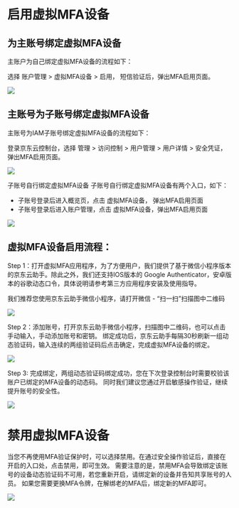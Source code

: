 # 启用虚拟MFA设备
## 为主账号绑定虚拟MFA设备
主账户为自己绑定虚拟MFA设备的流程如下：

选择 账户管理 > 虚拟MFA设备 > 启用， 短信验证后，弹出MFA启用页面。
<div> <img align=center src= https://github.com/jdcloudcom/cn/blob/edit/image/IAM/Virtual%20MFA%20device/%E4%B8%BA%E4%B8%BB%E8%B4%A6%E5%8F%B7%E7%BB%91%E5%AE%9A%E8%99%9A%E6%8B%9FMFA%E8%AE%BE%E5%A4%87.png>
</div>

## 主账号为子账号绑定虚拟MFA设备
主账号为IAM子账号绑定虚拟MFA设备的流程如下：

登录京东云控制台，选择 管理 > 访问控制 > 用户管理 > 用户详情 > 安全凭证，弹出MFA启用页面。
<div> <img align=center src= https://github.com/jdcloudcom/cn/blob/edit/image/IAM/Virtual%20MFA%20device/%E4%B8%BB%E8%B4%A6%E5%8F%B7%E4%B8%BA%E5%AD%90%E8%B4%A6%E5%8F%B7%E7%BB%91%E5%AE%9A%E8%99%9A%E6%8B%9FMFA%E8%AE%BE%E5%A4%87.png>
</div>

子账号自行绑定虚拟MFA设备
子账号自行绑定虚拟MFA设备有两个入口，如下：

 - 子账号登录后进入概览页，点击 虚拟MFA设备， 弹出MFA启用页面
 - 子账号登录后进入账户管理，点击 虚拟MFA设备，弹出MFA启用页面
<div> <img align=center src= https://github.com/jdcloudcom/cn/blob/edit/image/IAM/Virtual%20MFA%20device/%E5%AD%90%E8%B4%A6%E5%8F%B7%E8%87%AA%E8%A1%8C%E7%BB%91%E5%AE%9A%E8%99%9A%E6%8B%9FMFA%E8%AE%BE%E5%A4%87.png>
</div>

## 虚拟MFA设备启用流程：
Step 1：打开虚拟MFA应用程序，为了方便用户，我们提供了基于微信小程序版本的京东云助手。除此之外，我们还支持IOS版本的 Google Authenticator，安卓版本的谷歌动态口令，具体说明请参考第三方应用程序安装及使用指导。

我们推荐您使用京东云助手微信小程序，请打开微信 - “扫一扫”扫描图中二维码

<div> <img align=center src= https://github.com/jdcloudcom/cn/blob/edit/image/IAM/Virtual%20MFA%20device/%E8%99%9A%E6%8B%9FMFA%E8%AE%BE%E5%A4%87%E5%90%AF%E7%94%A8%E6%B5%81%E7%A8%8B.png>
</div>

Step 2：添加账号，打开京东云助手微信小程序，扫描图中二维码，也可以点击手动输入，手动添加账号和密钥。 绑定成功后，京东云助手每隔30秒刷新一组动态验证码，输入连续的两组验证码后点击确定，完成虚拟MFA设备的绑定。
<div> <img align=center src=https://github.com/jdcloudcom/cn/blob/edit/image/IAM/Virtual%20MFA%20device/%E8%99%9A%E6%8B%9FMFA%E8%AE%BE%E5%A4%87%E5%90%AF%E7%94%A8%E6%B5%81%E7%A8%8B2.png></div>

Step 3: 完成绑定，两组动态验证码绑定成功，您在下次登录控制台时需要校验该账户已绑定的MFA设备的动态码。 同时我们建议您通过开启敏感操作验证，继续提升账号的安全性。 
<div><img align=center src=https://github.com/jdcloudcom/cn/blob/edit/image/IAM/Virtual%20MFA%20device/%E8%99%9A%E6%8B%9FMFA%E8%AE%BE%E5%A4%87%E5%90%AF%E7%94%A8%E6%B5%81%E7%A8%8B3.png></div>


# 禁用虚拟MFA设备
当您不再使用MFA验证保护时，可以选择禁用。在通过安全操作验证后，直接在开启的入口处，点击禁用，即可生效。 需要注意的是，禁用MFA会导致绑定该账号的设备动态验证码不可用，若您重新开启，请绑定新的设备并告知共享账号的人员。 如果您需要更换MFA令牌，在解绑老的MFA后，绑定新的MFA即可。

<div><img align=center src= https://github.com/jdcloudcom/cn/blob/edit/image/IAM/Virtual%20MFA%20device/%E7%A6%81%E7%94%A8%E8%99%9A%E6%8B%9FMFA%E8%AE%BE%E5%A4%87.png></div>
